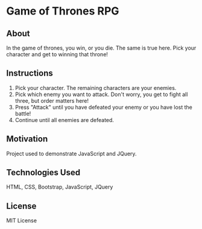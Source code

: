 # Game of Thrones RPG

## About
In the game of thrones, you win, or you die. The same is true here. Pick your character and get to winning that throne!

## Instructions
1) Pick your character. The remaining characters are your enemies. 
2) Pick which enemy you want to attack. Don't worry, you get to fight all three, but order matters here!
3) Press "Attack" until you have defeated your enemy or you have lost the battle!
4) Continue until all enemies are defeated. 

## Motivation
Project used to demonstrate JavaScript and JQuery.

## Technologies Used 
HTML, CSS, Bootstrap, JavaScript, JQuery

## License 
MIT License
